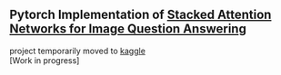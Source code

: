 ## Pytorch Implementation of [Stacked Attention Networks for Image Question Answering](https://arxiv.org/pdf/1511.02274.pdf)


project temporarily moved to [kaggle](https://www.kaggle.com/harshraj22/stacked-attention-network/)             
[Work in progress]
